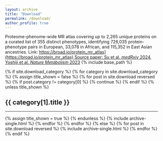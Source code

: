 ```yaml
---
layout: archive
title: "Download"
permalink: /download/
author_profile: true
---
```

Proteome-phenome-wide MR atlas covering up to 2,265 unique proteins on a curated list of 355 distinct phenotypes, identifying 726,035 protein-phenotype pairs in European, 33,078 in African, and 115,352 in East Asian ancestries.
Link: [https://broad.io/protein_mr_atlas](https://broad.io/protein_mr_atlas)
Source paper: Su et al. *medRxiv* 2024](https://www.medrxiv.org/content/10.1101/2024.10.17.24315553v2), [Yoshiji et al. *Nature Metabolism* 2023](https://www.nature.com/articles/s42255-023-00742-w)
{% include base_path %}

<!-- New style rendering if download categories are defined -->
{% if site.download_category %}
  {% for category in site.download_category  %}
    {% assign title_shown = false %}
    {% for post in site.download reversed %}
      {% if post.category != category[0] %}
        {% continue %}
      {% endif %}
      {% unless title_shown %}
        <h2>{{ category[1].title }}</h2><hr />
        {% assign title_shown = true %}
      {% endunless %}
      {% include archive-single.html %}
    {% endfor %}
  {% endfor %}
{% else %}
  {% for post in site.download reversed %}
    {% include archive-single.html %}
  {% endfor %}
{% endif %}
